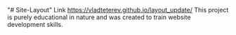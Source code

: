 "# Site-Layout" Link https://vladteterev.github.io/layout_update/
This project is purely educational in nature and was created to train website development skills.

